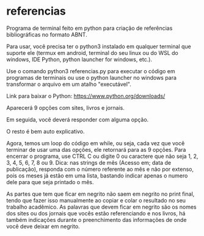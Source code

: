 # referencias
Programa de terminal feito em python para criação de referências bibliográficas no formato ABNT.

Para usar, você precisa ter o python3 instalado em qualquer terminal que suporte ele (termux em android, terminal do seu linux ou do WSL do windows, IDE Python, python launcher for windows, etc.).

Use o comando python3 referencias.py para executar o código em programas de terminais ou use o python launcher no windows para transformar o arquivo em um atalho "executável".

Link para baixar o Python: https://www.python.org/downloads/

Aparecerá 9 opções com sites, livros e jornais.

Em seguida, você deverá responder com alguma opção.

O resto é bem auto explicativo.

Agora, temos um loop do código em while, ou seja, cada vez que você terminar de usar uma das opções, ele retornará para as 9 opções. Para encerrar o programa, use CTRL C ou digite 0 ou caractere que não seja 1, 2, 3, 4, 5, 6, 7, 8 ou 9.
Dica: nas strings de mês (Acesso em; data de publicação), responda com o número referente ao mês e não por extenso, pois os meses já estão em uma lista, bastando indicar apenas o numero dele para que seja printado o mês.

As partes que tem que ficar em negrito não saem em negrito no print final, tendo que fazer isso manualmente ao copiar e colar o resultado no seu trabalho acadêmico. As palavras que devem ficar em negrito são os nomes dos sites ou dos jornais que vocês estão referenciando e nos livros, há também indicações durante o preenchimento das informações de onde você deve deixar em negrito.
